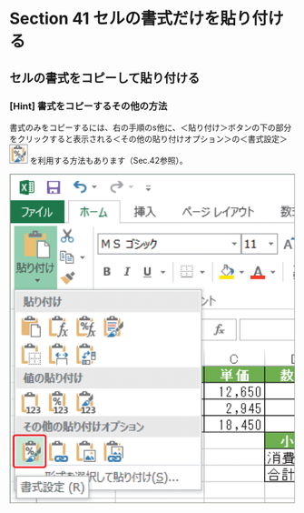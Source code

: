 # Section 41 セルの書式だけを貼り付ける

## セルの書式をコピーして貼り付ける

### [Hint] 書式をコピーするその他の方法

書式のみをコピーするには、右の手順のs他に、＜貼り付け＞ボタンの下の部分をクリックすると表示される＜その他の貼り付けオプション＞の＜書式設定＞ ![](icon_format.png) を利用する方法もあります（Sec.42参照）。

![hint](002.png)
